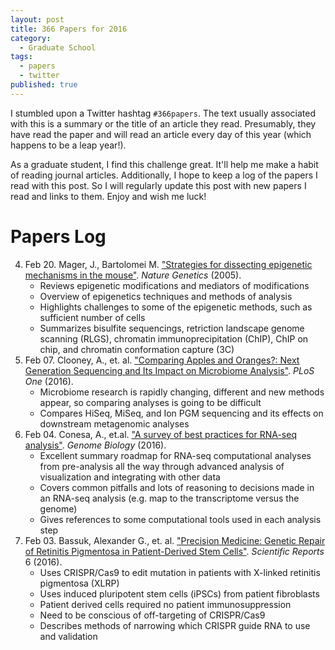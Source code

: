```yaml
---
layout: post
title: 366 Papers for 2016
category:
  - Graduate School
tags:
  - papers
  - twitter
published: true
---
```


I stumbled upon a Twitter hashtag `#366papers`. The text usually associated with
this is a summary or the title of an article they read. Presumably, they have
read the paper and will read an article every day of this year (which happens to
be a leap year!).

As a graduate student, I find this challenge great. It'll help me make a habit
of reading journal articles. Additionally, I hope to keep a log of the papers I
read with this post. So I will regularly update this post with new papers I read
and links to them. Enjoy and wish me luck!

<!--break-->

# Papers Log

4. Feb 20. Mager, J., Bartolomei M. ["Strategies for dissecting epigenetic
   mechanisms in the mouse"][feb20mager]. *Nature Genetics* (2005).
    - Reviews epigenetic modifications and mediators of modifications
    - Overview of epigenetics techniques and methods of analysis
    - Highlights challenges to some of the epigenetic methods, such as
      sufficient number of cells
    - Summarizes bisulfite sequencings, retriction landscape genome scanning
      (RLGS), chromatin immunoprecipitation (ChIP), ChIP on chip, and chromatin
      conformation capture (3C)
3. Feb 07. Clooney, A., et. al. ["Comparing Apples and Oranges?: Next Generation
   Sequencing and Its Impact on Microbiome Analysis"][feb07clooney]. *PLoS One*
   (2016).
    - Microbiome research is rapidly changing, different and new methods appear,
      so comparing analyses is going to be difficult
    - Compares HiSeq, MiSeq, and Ion PGM sequencing and its effects on
      downstream metagenomic analyses
2. Feb 04. Conesa, A., et.al. ["A survey of best practices for RNA-seq
   analysis"][feb04conesa]. *Genome Biology* (2016).
    - Excellent summary roadmap for RNA-seq computational analyses from
      pre-analysis all the way through advanced analysis of visualization and
      integrating with other data
    - Covers common pitfalls and lots of reasoning to decisions made in an
      RNA-seq analysis (e.g. map to the transcriptome versus the genome)
    - Gives references to some computational tools used in each analysis step
1. Feb 03. Bassuk, Alexander G., et. al. ["Precision Medicine: Genetic Repair of
   Retinitis Pigmentosa in Patient-Derived Stem Cells"][feb03bassuk].
   *Scientific Reports* 6 (2016).
    - Uses CRISPR/Cas9 to edit mutation in patients with X-linked retinitis
      pigmentosa (XLRP)
    - Uses induced pluripotent stem cells (iPSCs) from patient fibroblasts
    - Patient derived cells required no patient immunosuppression
    - Need to be conscious of off-targeting of CRISPR/Cas9
    - Describes methods of narrowing which CRISPR guide RNA to use and
      validation

[feb20mager]: http://www.nature.com/ng/journal/v37/n11/abs/ng1664.html
[feb07clooney]: http://journals.plos.org/plosone/article?id=10.1371/journal.pone.0148028
[feb04conesa]: http://www.genomebiology.com/content/17/1/13
[feb03bassuk]: http://www.nature.com/articles/srep19969
